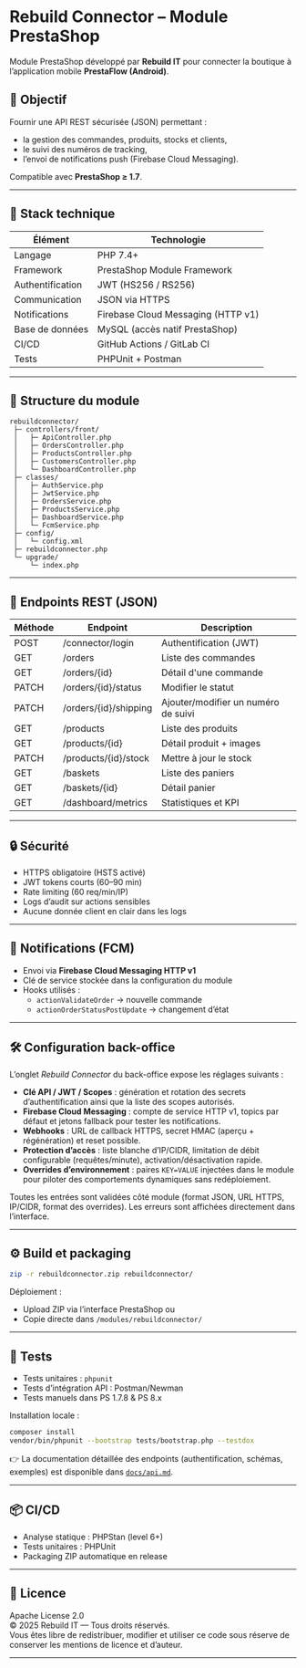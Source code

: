 # Rebuild Connector – Module PrestaShop

Module PrestaShop développé par **Rebuild IT** pour connecter la boutique à l’application mobile **PrestaFlow (Android)**.

## 🚀 Objectif

Fournir une API REST sécurisée (JSON) permettant :
- la gestion des commandes, produits, stocks et clients,
- le suivi des numéros de tracking,
- l’envoi de notifications push (Firebase Cloud Messaging).

Compatible avec **PrestaShop ≥ 1.7**.

---

## 🧩 Stack technique

| Élément | Technologie |
|----------|-------------|
| Langage | PHP 7.4+ |
| Framework | PrestaShop Module Framework |
| Authentification | JWT (HS256 / RS256) |
| Communication | JSON via HTTPS |
| Notifications | Firebase Cloud Messaging (HTTP v1) |
| Base de données | MySQL (accès natif PrestaShop) |
| CI/CD | GitHub Actions / GitLab CI |
| Tests | PHPUnit + Postman |

---

## 📁 Structure du module

```
rebuildconnector/
 ├─ controllers/front/
 │   ├─ ApiController.php
 │   ├─ OrdersController.php
 │   ├─ ProductsController.php
 │   ├─ CustomersController.php
 │   └─ DashboardController.php
 ├─ classes/
 │   ├─ AuthService.php
 │   ├─ JwtService.php
 │   ├─ OrdersService.php
 │   ├─ ProductsService.php
 │   ├─ DashboardService.php
 │   └─ FcmService.php
 ├─ config/
 │   └─ config.xml
 ├─ rebuildconnector.php
 └─ upgrade/
     └─ index.php
```

---

## 🔗 Endpoints REST (JSON)

| Méthode | Endpoint | Description |
|----------|-----------|-------------|
| POST | /connector/login | Authentification (JWT) |
| GET | /orders | Liste des commandes |
| GET | /orders/{id} | Détail d'une commande |
| PATCH | /orders/{id}/status | Modifier le statut |
| PATCH | /orders/{id}/shipping | Ajouter/modifier un numéro de suivi |
| GET | /products | Liste des produits |
| GET | /products/{id} | Détail produit + images |
| PATCH | /products/{id}/stock | Mettre à jour le stock |
| GET | /baskets | Liste des paniers |
| GET | /baskets/{id} | Détail panier |
| GET | /dashboard/metrics | Statistiques et KPI |

---

## 🔒 Sécurité

- HTTPS obligatoire (HSTS activé)
- JWT tokens courts (60–90 min)
- Rate limiting (60 req/min/IP)
- Logs d’audit sur actions sensibles
- Aucune donnée client en clair dans les logs

---

## 🔔 Notifications (FCM)

- Envoi via **Firebase Cloud Messaging HTTP v1**
- Clé de service stockée dans la configuration du module
- Hooks utilisés :
  - `actionValidateOrder` → nouvelle commande
  - `actionOrderStatusPostUpdate` → changement d’état

---

## 🛠️ Configuration back-office

L’onglet *Rebuild Connector* du back-office expose les réglages suivants :

- **Clé API / JWT / Scopes** : génération et rotation des secrets d’authentification ainsi que la liste des scopes autorisés.
- **Firebase Cloud Messaging** : compte de service HTTP v1, topics par défaut et jetons fallback pour tester les notifications.
- **Webhooks** : URL de callback HTTPS, secret HMAC (aperçu + régénération) et reset possible.
- **Protection d’accès** : liste blanche d’IP/CIDR, limitation de débit configurable (requêtes/minute), activation/désactivation rapide.
- **Overrides d’environnement** : paires `KEY=VALUE` injectées dans le module pour piloter des comportements dynamiques sans redéploiement.

Toutes les entrées sont validées côté module (format JSON, URL HTTPS, IP/CIDR, format des overrides). Les erreurs sont affichées directement dans l’interface.

---

## ⚙️ Build et packaging

```bash
zip -r rebuildconnector.zip rebuildconnector/
```

Déploiement :
- Upload ZIP via l’interface PrestaShop ou
- Copie directe dans `/modules/rebuildconnector/`

---

## 🧪 Tests

- Tests unitaires : `phpunit`
- Tests d’intégration API : Postman/Newman
- Tests manuels dans PS 1.7.8 & PS 8.x

Installation locale :

```bash
composer install
vendor/bin/phpunit --bootstrap tests/bootstrap.php --testdox
```

👉 La documentation détaillée des endpoints (authentification, schémas, exemples) est disponible dans [`docs/api.md`](docs/api.md).

---

## 📦 CI/CD

- Analyse statique : PHPStan (level 6+)
- Tests unitaires : PHPUnit
- Packaging ZIP automatique en release

---

## 🪪 Licence

Apache License 2.0  
© 2025 Rebuild IT — Tous droits réservés.  
Vous êtes libre de redistribuer, modifier et utiliser ce code sous réserve de conserver les mentions de licence et d’auteur.

---
